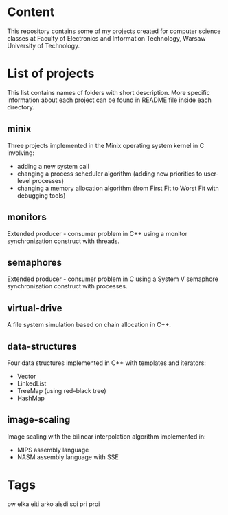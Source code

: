 # Content
This repository contains some of my projects created for computer science classes at Faculty of Electronics and Information Technology, Warsaw University of Technology.

# List of projects
This list contains names of folders with short description. More specific information about each project can be found in README file inside each directory.
## minix
Three projects implemented in the Minix operating system kernel in C involving:
- adding a new system call
- changing a process scheduler algorithm (adding new priorities to user-level processes)
- changing a memory allocation algorithm (from First Fit to Worst Fit with debugging tools)
## monitors
Extended producer - consumer problem in C++ using a monitor synchronization construct with threads.
## semaphores
Extended producer - consumer problem in C using a System V semaphore synchronization construct with processes.
## virtual-drive
A file system simulation based on chain allocation in C++.
## data-structures
Four data structures implemented in C++ with templates and iterators:
- Vector
- LinkedList
- TreeMap (using red–black tree)
- HashMap
## image-scaling
Image scaling with the bilinear interpolation algorithm implemented in:
- MIPS assembly language
- NASM assembly language with SSE

# Tags
pw elka eiti arko aisdi soi pri proi